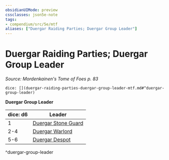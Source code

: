 ```yaml
---
obsidianUIMode: preview
cssclasses: json5e-note
tags:
- compendium/src/5e/mtf
aliases: ["Duergar Raiding Parties; Duergar Group Leader"]
---
```

# Duergar Raiding Parties; Duergar Group Leader
*Source: Mordenkainen's Tome of Foes p. 83* 

`dice: [](duergar-raiding-parties-duergar-group-leader-mtf.md#^duergar-group-leader)`

**Duergar Group Leader**

| dice: d6 | Leader |
|----------|--------|
| 1 | [Duergar Stone Guard](/3-Mechanics/CLI/bestiary/humanoid/duergar-stone-guard-mpmm.md) |
| 2-4 | [Duergar Warlord](/3-Mechanics/CLI/bestiary/humanoid/duergar-warlord-mpmm.md) |
| 5-6 | [Duergar Despot](/3-Mechanics/CLI/bestiary/humanoid/duergar-despot-mpmm.md) |
^duergar-group-leader